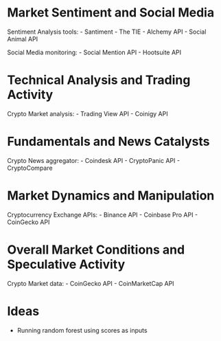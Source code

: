 # Market Sentiment and Social Media
  Sentiment Analysis tools:
    - Santiment
    - The TIE
    - Alchemy API
    - Social Animal API

  Social Media monitoring:
    - Social Mention API
    - Hootsuite API

# Technical Analysis and Trading Activity
  Crypto Market analysis:
    - Trading View API
    - Coinigy API

# Fundamentals and News Catalysts
  Crypto News aggregator:
    - Coindesk API
    - CryptoPanic API
    - CryptoCompare

# Market Dynamics and Manipulation
  Cryptocurrency Exchange APIs:
    - Binance API
    - Coinbase Pro API
    - CoinGecko API

# Overall Market Conditions and Speculative Activity
  Crypto Market data:
    - CoinGecko API
    - CoinMarketCap API

# Ideas
- Running random forest using scores as inputs